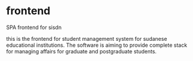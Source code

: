 # frontend
SPA frontend for sisdn

this is the frontend for student management system for sudanese educational institutions. 
The software is aiming to provide complete stack for managing affairs for graduate and postgraduate students.
